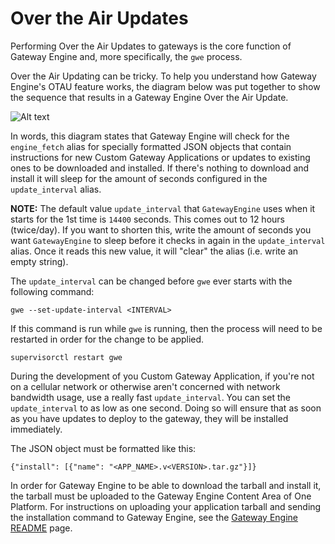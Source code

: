 Over the Air Updates
====================

Performing Over the Air Updates to gateways is the core function of
Gateway Engine and, more specifically, the `gwe` process.

Over the Air Updating can be tricky. To help you understand how Gateway
Engine's OTAU feature works, the diagram below was put together to show
the sequence that results in a Gateway Engine Over the Air Update.

  ![Alt text](/over_the_air_updates_image.png)

In words, this diagram states that Gateway Engine will check for the
`engine_fetch` alias for specially formatted JSON objects that contain
instructions for new Custom Gateway Applications or updates to existing
ones to be downloaded and installed. If there's nothing to download and
install it will sleep for the amount of seconds configured in the
`update_interval` alias.

**NOTE:** The default value `update_interval` that `GatewayEngine` uses when it
starts for the 1st time is `14400` seconds. This comes out to 12 hours
(twice/day). If you want to shorten this, write the amount of seconds
you want `GatewayEngine` to sleep before it checks in again in the
`update_interval` alias. Once it reads this new value, it will "clear"
the alias (i.e. write an empty string).

The `update_interval` can be changed before `gwe` ever starts with the
following command:

```
gwe --set-update-interval <INTERVAL>
```

If this command is run while `gwe` is running, then the process will
need to be restarted in order for the change to be applied.

```
supervisorctl restart gwe
```

During the development of you Custom Gateway Application, if you're
not on a cellular network or otherwise aren't concerned with network
bandwidth usage, use a really fast `update_interval`. You can set the
`update_interval` to as low as one second. Doing so will ensure that
as soon as you have updates to deploy to the gateway, they will be
installed immediately.

The JSON object must be formatted like this:

```
{"install": [{"name": "<APP_NAME>.v<VERSION>.tar.gz"}]}
```

In order for Gateway Engine to be able to download the tarball and
install it, the tarball must be uploaded to the Gateway Engine Content
Area of One Platform. For instructions on uploading your application
tarball and sending the installation command to Gateway Engine, see the
[Gateway Engine README](/gwe/gateway-engine/gateway_engine_gwe/) page.
